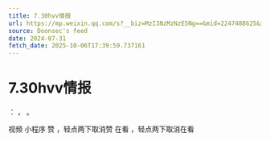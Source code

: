 ```yaml
---
title: 7.30hvv情报
url: https://mp.weixin.qq.com/s?__biz=MzI3NzMzNzE5Ng==&mid=2247488625&idx=1&sn=c852ddad316f9f15c880cfd272291f89
source: Doonsec's feed
date: 2024-07-31
fetch_date: 2025-10-06T17:39:59.737161
---
```


# 7.30hvv情报

：
，
。

视频
小程序
赞
，轻点两下取消赞
在看
，轻点两下取消在看